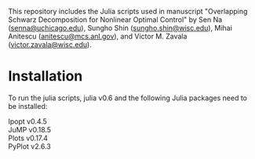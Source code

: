 This repository includes the Julia scripts used in manuscript "Overlapping Schwarz Decomposition for Nonlinear Optimal Control" by Sen Na (senna@uchicago.edu), Sungho Shin (sungho.shin@wisc.edu), Mihai Anitescu (anitescu@mcs.anl.gov), and Victor M. Zavala (victor.zavala@wisc.edu).

# Installation

To run the julia scripts, julia v0.6 and the following Julia packages need to be installed:

Ipopt v0.4.5<br/>
JuMP v0.18.5<br/>
Plots v0.17.4<br/>
PyPlot v2.6.3<br/>

